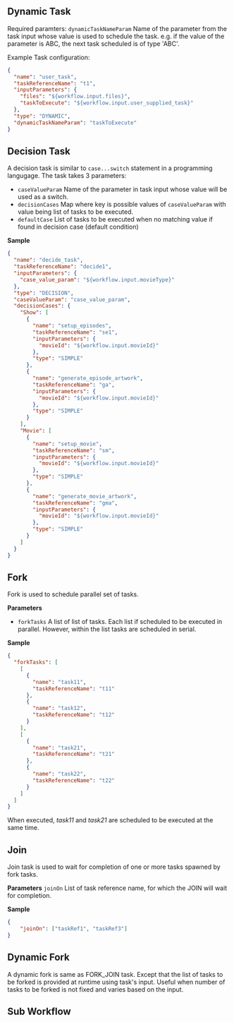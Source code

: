 ## Dynamic Task
Required paramters:
```dynamicTaskNameParam``` Name of the parameter from the task input whose value is used to schedule the task.  e.g. if the value of the parameter is ABC, the next task scheduled is of type 'ABC'.

Example Task configuration:
``` json
{
  "name": "user_task",
  "taskReferenceName": "t1",
  "inputParameters": {
    "files": "${workflow.input.files}",
    "taskToExecute": "${workflow.input.user_supplied_task}"
  },
  "type": "DYNAMIC",
  "dynamicTaskNameParam": "taskToExecute"
}
```

## Decision Task
A decision task is similar to ```case...switch``` statement in a programming langugage.
The task takes 3 parameters:

* ```caseValueParam``` Name of the parameter in task input whose value will be used as a switch.
* ```decisionCases``` Map where key is possible values of ```caseValueParam``` with value being list of tasks to be executed.
* ```defaultCase``` List of tasks to be executed when no matching value if found in decision case (default condition)

**Sample**

``` json
{
  "name": "decide_task",
  "taskReferenceName": "decide1",
  "inputParameters": {
    "case_value_param": "${workflow.input.movieType}"
  },
  "type": "DECISION",
  "caseValueParam": "case_value_param",
  "decisionCases": {
    "Show": [
      {
        "name": "setup_episodes",
        "taskReferenceName": "se1",
        "inputParameters": {
          "movieId": "${workflow.input.movieId}"
        },
        "type": "SIMPLE"
      },
      {
        "name": "generate_episode_artwork",
        "taskReferenceName": "ga",
        "inputParameters": {
          "movieId": "${workflow.input.movieId}"
        },
        "type": "SIMPLE"
      }
    ],
    "Movie": [
      {
        "name": "setup_movie",
        "taskReferenceName": "sm",
        "inputParameters": {
          "movieId": "${workflow.input.movieId}"
        },
        "type": "SIMPLE"
      },
      {
        "name": "generate_movie_artwork",
        "taskReferenceName": "gma",
        "inputParameters": {
          "movieId": "${workflow.input.movieId}"
        },
        "type": "SIMPLE"
      }
    ]
  }
}
```

## Fork
Fork is used to schedule parallel set of tasks.

**Parameters**

* ```forkTasks``` A list of list of tasks.  Each list if scheduled to be executed in parallel.  However, within the list tasks are scheduled in serial.

**Sample**

``` json
{
  "forkTasks": [
    [
      {
        "name": "task11",
        "taskReferenceName": "t11"
      },
      {
        "name": "task12",
        "taskReferenceName": "t12"
      }
    ],
    [
      {
        "name": "task21",
        "taskReferenceName": "t21"
      },
      {
        "name": "task22",
        "taskReferenceName": "t22"
      }
    ]
  ]
}
```
When executed, _task11_ and _task21_ are scheduled to be executed at the same time.

## Join
Join task is used to wait for completion of one or more tasks spawned by fork tasks.

**Parameters**
```joinOn``` List of task reference name, for which the JOIN will wait for completion.

**Sample**

``` json
{
	"joinOn": ["taskRef1", "taskRef3"]
}
```

## Dynamic Fork
A dynamic fork is same as FORK_JOIN task.  Except that the list of tasks to be forked is provided at runtime using task's input.  Useful when number of tasks to be forked is not fixed and varies based on the input.

## Sub Workflow